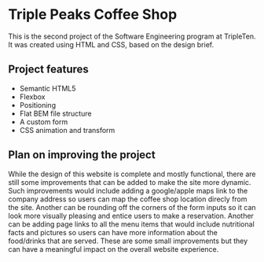 # Triple Peaks Coffee Shop

This is the second project of the Software Engineering program at TripleTen. It was created using HTML and CSS, based on the design brief.

## Project features

- Semantic HTML5
- Flexbox
- Positioning
- Flat BEM file structure
- A custom form
- CSS animation and transform

## Plan on improving the project

While the design of this website is complete and mostly functional, there are still some improvements that can be added to make the site more dynamic. Such improvements would include adding a google/apple maps link to the company address so users can map the coffee shop location direcly from the site. Another can be rounding off the corners of the form inputs so it can look more visually pleasing and entice users to make a reservation. Another can be adding page links to all the menu items that would include nutritional facts and pictures so users can have more information about the food/drinks that are served. These are some small improvements but they can have a meaningful impact on the overall website experience. 

